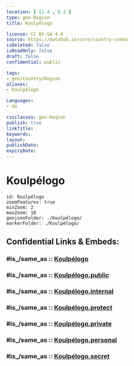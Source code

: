 ```yaml
---
location: [ 11.4 , 0.2 ] 
type: geo-Region
title: Koulpélogo

license: CC BY-SA 4.0
source: https://datahub.io/core/country-codes
isDeleted: false
isReadOnly: false
draft: false
confidential: public

tags:
- geo/Country/Region
aliases:
- Koulpélogo

Languages:
- de

cssclasses: geo-Region
publish: true
linkTitle: 
keywords: 
layout: 
publishDate: 
expiryDate: 
---
```


# Koulpélogo

```leaflet
id: Koulpélogo
zoomFeatures: true 
minZoom: 2 
maxZoom: 18
geojsonFolder: ./Koulpélogo/
markerFolder: ./Koulpélogo/
```


## Confidential Links & Embeds: 

### #is_/same_as :: [Koulpélogo](/_Standards/Earth/Continent/Africa/Africa~West/Burkina_Faso/Regions~Burkina_Faso/Centre-Est/counties~Centre-Est/Koulpélogo.md) 

### #is_/same_as :: [Koulpélogo.public](/_public/Earth/Continent/Africa/Africa~West/Burkina_Faso/Regions~Burkina_Faso/Centre-Est/counties~Centre-Est/Koulpélogo.public.md) 

### #is_/same_as :: [Koulpélogo.internal](/_internal/Earth/Continent/Africa/Africa~West/Burkina_Faso/Regions~Burkina_Faso/Centre-Est/counties~Centre-Est/Koulpélogo.internal.md) 

### #is_/same_as :: [Koulpélogo.protect](/_protect/Earth/Continent/Africa/Africa~West/Burkina_Faso/Regions~Burkina_Faso/Centre-Est/counties~Centre-Est/Koulpélogo.protect.md) 

### #is_/same_as :: [Koulpélogo.private](/_private/Earth/Continent/Africa/Africa~West/Burkina_Faso/Regions~Burkina_Faso/Centre-Est/counties~Centre-Est/Koulpélogo.private.md) 

### #is_/same_as :: [Koulpélogo.personal](/_personal/Earth/Continent/Africa/Africa~West/Burkina_Faso/Regions~Burkina_Faso/Centre-Est/counties~Centre-Est/Koulpélogo.personal.md) 

### #is_/same_as :: [Koulpélogo.secret](/_secret/Earth/Continent/Africa/Africa~West/Burkina_Faso/Regions~Burkina_Faso/Centre-Est/counties~Centre-Est/Koulpélogo.secret.md)

